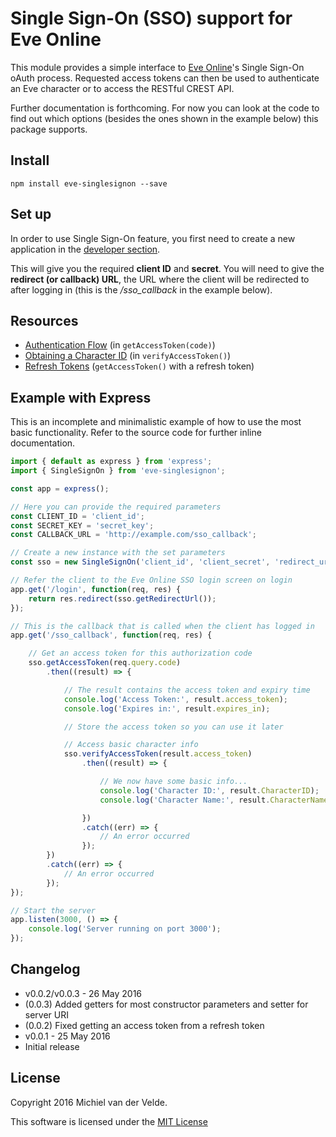 # Single Sign-On (SSO) support for Eve Online

This module provides a simple interface to [Eve Online](https://eve-online.com)'s Single Sign-On
oAuth process. Requested access tokens can then be used to authenticate an Eve
character or to access the RESTful CREST API.

Further documentation is forthcoming. For now you can look at the code to find out
which options (besides the ones shown in the example below) this package supports.

## Install

```
npm install eve-singlesignon --save
```

## Set up

In order to use Single Sign-On feature, you first need to create a new application
in the [developer section](https://developers.eveonline.com).

This will give you the required **client ID** and **secret**. You will need to give
the **redirect (or callback) URL**, the URL where the client will be redirected to after logging in
(this is the */sso_callback* in the example below).

## Resources

* [Authentication Flow](http://eveonline-third-party-documentation.readthedocs.io/en/latest/sso/authentication.html) (in `getAccessToken(code)`)
* [Obtaining a Character ID](http://eveonline-third-party-documentation.readthedocs.io/en/latest/sso/obtaincharacterid.html) (in `verifyAccessToken()`)
* [Refresh Tokens](http://eveonline-third-party-documentation.readthedocs.io/en/latest/sso/refreshtokens.html) (`getAccessToken()` with a refresh token)

## Example with Express

This is an incomplete and minimalistic example of how to use the most basic
functionality. Refer to the source code for further inline documentation.

```js
import { default as express } from 'express';
import { SingleSignOn } from 'eve-singlesignon';

const app = express();

// Here you can provide the required parameters
const CLIENT_ID = 'client_id';
const SECRET_KEY = 'secret_key';
const CALLBACK_URL = 'http://example.com/sso_callback';

// Create a new instance with the set parameters
const sso = new SingleSignOn('client_id', 'client_secret', 'redirect_url');

// Refer the client to the Eve Online SSO login screen on login
app.get('/login', function(req, res) {
	return res.redirect(sso.getRedirectUrl());
});

// This is the callback that is called when the client has logged in
app.get('/sso_callback', function(req, res) {

	// Get an access token for this authorization code
	sso.getAccessToken(req.query.code)
		.then((result) => {

			// The result contains the access token and expiry time
			console.log('Access Token:', result.access_token);
			console.log('Expires in:', result.expires_in);

			// Store the access token so you can use it later

			// Access basic character info
			sso.verifyAccessToken(result.access_token)
				.then((result) => {

					// We now have some basic info...
					console.log('Character ID:', result.CharacterID);
					console.log('Character Name:', result.CharacterName);

				})
				.catch((err) => {
					// An error occurred
				});
		})
		.catch((err) => {
			// An error occurred
		});
});

// Start the server
app.listen(3000, () => {
	console.log('Server running on port 3000');
});
```

## Changelog

* v0.0.2/v0.0.3 - 26 May 2016
 * (0.0.3) Added getters for most constructor parameters and setter for server URI
 * (0.0.2) Fixed getting an access token from a refresh token
* v0.0.1 - 25 May 2016
 * Initial release

## License

Copyright 2016 Michiel van der Velde.

This software is licensed under the [MIT License](LICENSE)
